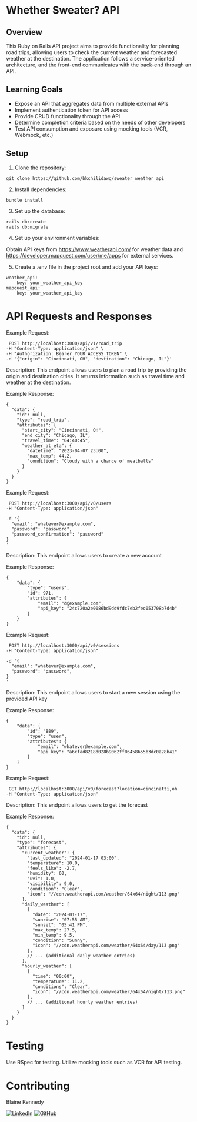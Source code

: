 # Whether Sweater? API

## Overview
This Ruby on Rails API project aims to provide functionality for planning road trips, allowing users to check the current weather and forecasted weather at the destination. The application follows a service-oriented architecture, and the front-end communicates with the back-end through an API.

## Learning Goals
- Expose an API that aggregates data from multiple external APIs
- Implement authentication token for API access
- Provide CRUD functionality through the API
- Determine completion criteria based on the needs of other developers
- Test API consumption and exposure using mocking tools (VCR, Webmock, etc.)

## Setup
1. Clone the repository:

  ```
  git clone https://github.com/bkchilidawg/sweater_weather_api
  ```
   
2. Install dependencies:

```
bundle install
```
3. Set up the database:

```
rails db:create
rails db:migrate
``````
4. Set up your environment variables:

Obtain API keys from https://www.weatherapi.com/ for weather data and https://developer.mapquest.com/user/me/apps for external services.

5. Create a .env file in the project root and add your API keys:

```
weather_api:
    key: your_weather_api_key
mapquest_api:
    key: your_weather_api_key
```


# API Requests and Responses

Example Request:

```
 POST http://localhost:3000/api/v1/road_trip 
-H "Content-Type: application/json" \
-H "Authorization: Bearer YOUR_ACCESS_TOKEN" \
-d '{"origin": "Cincinnati, OH", "destination": "Chicago, IL"}'
```
Description: This endpoint allows users to plan a road trip by providing the origin and destination cities. It returns information such as travel time and weather at the destination.

Example Response:
```
{
  "data": {
    "id": null,
    "type": "road_trip",
    "attributes": {
      "start_city": "Cincinnati, OH",
      "end_city": "Chicago, IL",
      "travel_time": "04:40:45",
      "weather_at_eta": {
        "datetime": "2023-04-07 23:00",
        "max_temp": 44.2,
        "condition": "Cloudy with a chance of meatballs"
      }
    }
  }
}
```

Example Request:

```
 POST http://localhost:3000/api/v0/users
-H "Content-Type: application/json" 

-d '{
  "email": "whatever@example.com",
  "password": "password",
  "password_confirmation": "password"
}
'
```
Description: This endpoint allows users to create a new account

Example Response:
```
{
    "data": {
        "type": "users",
        "id": 971,
        "attributes": {
            "email": "d@example.com",
            "api_key": "24c720a2e0086bd9dd9fdc7eb2fec053708b7d4b"
        }
    }
}
```

Example Request:

```
 POST http://localhost:3000/api/v0/sessions
-H "Content-Type: application/json" 

-d '{
  "email": "whatever@example.com",
  "password": "password",
}
'
```
Description: This endpoint allows users to start a new session using the provided API key

Example Response:
```
{
    "data": {
        "id": "889",
        "type": "user",
        "attributes": {
            "email": "whatever@example.com",
            "api_key": "a6cfad8218d028b9062ff06458655b3dc0a28b41"
        }
    }
}
```

Example Request:

```
 GET http://localhost:3000/api/v0/forecast?location=cincinatti,oh
-H "Content-Type: application/json" 
```
Description: This endpoint allows users to get the forecast 

Example Response:
```
{
  "data": {
    "id": null,
    "type": "forecast",
    "attributes": {
      "current_weather": {
        "last_updated": "2024-01-17 03:00",
        "temperature": 10.0,
        "feels_like": -2.7,
        "humidity": 60,
        "uvi": 1.0,
        "visibility": 9.0,
        "condition": "Clear",
        "icon": "//cdn.weatherapi.com/weather/64x64/night/113.png"
      },
      "daily_weather": [
        {
          "date": "2024-01-17",
          "sunrise": "07:55 AM",
          "sunset": "05:41 PM",
          "max_temp": 27.5,
          "min_temp": 9.5,
          "condition": "Sunny",
          "icon": "//cdn.weatherapi.com/weather/64x64/day/113.png"
        },
        // ... (additional daily weather entries)
      ],
      "hourly_weather": [
        {
          "time": "00:00",
          "temperature": 11.2,
          "conditions": "Clear",
          "icon": "//cdn.weatherapi.com/weather/64x64/night/113.png"
        },
        // ... (additional hourly weather entries)
      ]
    }
  }
}

```

# Testing
Use RSpec for testing.
Utilize mocking tools such as VCR for API testing.
# Contributing

Blaine Kennedy 

[![LinkedIn][linkedin-shield]][linkedin-url-bk] 
[![GitHub][github-shield-bk]][github-url-bk]

[linkedin-url-bk]: https://www.linkedin.com/in/blaine-kennedy
[github-shield-bk]: https://img.shields.io/badge/GitHub-bkchilidawg-success?style=for-the-badge&logo=github
[github-url-bk]: https://github.com/bkchilidawg
[linkedin-shield]: https://img.shields.io/badge/-LinkedIn-black.svg?style=for-the-badge&logo=linkedin&colorB=555